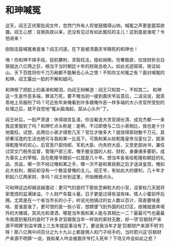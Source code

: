 # 和珅喊冤

这天，阎王正伏案批阅文件，忽然门外有人将堂鼓擂得山响，喊冤之声更是震耳欲聋。阎王心想：自我执政以来，还没有见过有如此冤枉的主儿！这到底是谁呢？令他进来！ 

刚刚击鼓喊冤者是谁？阎王问道。在下是被清嘉庆爷赐死的和珅也！ 

咦！你和珅不择手段，投机攀附，贪赃枉法，擅权纳贿，穷奢极欲，仅敛财折合白银就达八亿两之巨，相当于当时朝廷十年的财政总收入。如此劣迹斑斑，铁证如山，天下百姓将你千刀万剐都不能解去心头之恨！不知你又何冤之有？面对喊冤的和珅，阎王露出一脸的不解和疑问。 

和珅擦了把脸上的鼻涕和眼泪，向阎王辩解道：阎王只知其一，不知其二。 和珅这一生是作恶多端，罪该万死，要不俺当初一接到嘉庆爷旨意后，二话没说，就乖乖地上吊服刑了吗？可近些年来俺看到许多跟俺作恶一样多端的大小贪官所受到的处理之后，就不自觉地“冤从脑海起，屈从心头升”了。 

阎王听后，一脸严肃道：休得胡言乱语，你没看连大贪官胡长清、成克杰都一一来我这里报到了吗？和珅忙点头称是：是啊，不过即使与二位小弟相比，我也是十分地冤枉。试想，此两位小弟才得势几天？官位才做多大？就敛得家财数千万元，其骄奢淫逸的生活也绝可与我和某一比高下。可我和某从给乾隆皇帝当銮仪卫，就渐得乾隆爷的欢心，后官至户部侍郎、军机大臣、内务府大臣，又至吏部尚书，兼任过崇文门税务监督，管理户部三库，俺手握全国的人权、财权，身兼诸多要职，成为事实上的宰相，且在乾隆爷跟前一红就是几十年。想当年各省给乾隆和朝廷的礼品、贡品，哪一宗不经过俺和某之手，哪一次不是和某挑剩之后才送进皇宫。俺如此大权利，跟前却没有一个敢监督俺的主儿。阎王爷，有如此大的便利，几十年才积起八亿两家财，多吗？阎王听到这里，开始微微点头。 

可和珅这边却越说越激动：更可气的是时下那些芝麻粒大的小官，没掌权几天就将家里捞的盆满钵溢，个人财产车载斗量。日子更是过得有滋有味，情人小蜜前呼后拥。尤其是在一个省当市长的小子，听说光他搞过的女人数以百计，简直要啥是啥、爱谁是谁了。更可恨的是一些小官，想嫖便飞到外国的红灯区，欲赌就直奔境外的大赌城，其风光和潇洒，哪是当年我和某人能与其相比一二？最最可气也最最令我感到冤枉的是时下许多贪官跟我当年一样敛的家财无数，却一项‘巨额财产来源不明罪’到监牢蹲上三五年就屁事没有了。要说我当年才是‘巨额财产来源不明’的呀！那八亿两中间百分之九十九以上都是佣人和门子经手的，当时若兴这‘巨额财产来源不明罪’一说，我和某人咋会被嘉庆爷打入死牢？下场又咋会如此之悲？
 